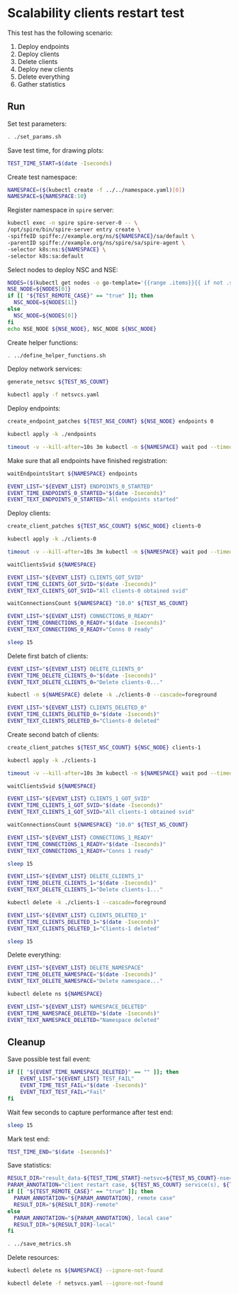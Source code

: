 # Scalability clients restart test

This test has the following scenario:
1. Deploy endpoints
2. Deploy clients
3. Delete clients
4. Deploy new clients 
5. Delete everything
6. Gather statistics

## Run

Set test parameters:
```bash
. ./set_params.sh
```

Save test time, for drawing plots:
```bash
TEST_TIME_START=$(date -Iseconds)
```

Create test namespace:
```bash
NAMESPACE=($(kubectl create -f ../../namespace.yaml)[0])
NAMESPACE=${NAMESPACE:10}
```

Register namespace in `spire` server:
```bash
kubectl exec -n spire spire-server-0 -- \
/opt/spire/bin/spire-server entry create \
-spiffeID spiffe://example.org/ns/${NAMESPACE}/sa/default \
-parentID spiffe://example.org/ns/spire/sa/spire-agent \
-selector k8s:ns:${NAMESPACE} \
-selector k8s:sa:default
```

Select nodes to deploy NSC and NSE:
```bash
NODES=($(kubectl get nodes -o go-template='{{range .items}}{{ if not .spec.taints }}{{ .metadata.name }} {{end}}{{end}}'))
NSE_NODE=${NODES[0]}
if [[ "${TEST_REMOTE_CASE}" == "true" ]]; then
  NSC_NODE=${NODES[1]}
else
  NSC_NODE=${NODES[0]}
fi
echo NSE_NODE ${NSE_NODE}, NSC_NODE ${NSC_NODE}
```

Create helper functions:
```bash
. ../define_helper_functions.sh
```

Deploy network services:
```bash
generate_netsvc ${TEST_NS_COUNT}
```
```bash
kubectl apply -f netsvcs.yaml
```

Deploy endpoints:
```bash
create_endpoint_patches ${TEST_NSE_COUNT} ${NSE_NODE} endpoints 0
```
```bash
kubectl apply -k ./endpoints
```
```bash
timeout -v --kill-after=10s 3m kubectl -n ${NAMESPACE} wait pod --timeout=3m -l app=nse-kernel --for=condition=ready
```

Make sure that all endpoints have finished registration:
```bash
waitEndpointsStart ${NAMESPACE} endpoints
```
```bash
EVENT_LIST="${EVENT_LIST} ENDPOINTS_0_STARTED"
EVENT_TIME_ENDPOINTS_0_STARTED="$(date -Iseconds)"
EVENT_TEXT_ENDPOINTS_0_STARTED="All endpoints started"
```

Deploy clients:
```bash
create_client_patches ${TEST_NSC_COUNT} ${NSC_NODE} clients-0
```
```bash
kubectl apply -k ./clients-0
```
```bash
timeout -v --kill-after=10s 3m kubectl -n ${NAMESPACE} wait pod --timeout=3m -l app=nsc-kernel --for=condition=ready
```

```bash
waitClientsSvid ${NAMESPACE}
```
```bash
EVENT_LIST="${EVENT_LIST} CLIENTS_GOT_SVID"
EVENT_TIME_CLIENTS_GOT_SVID="$(date -Iseconds)"
EVENT_TEXT_CLIENTS_GOT_SVID="All clients-0 obtained svid"
```

```bash
waitConnectionsCount ${NAMESPACE} "10.0" ${TEST_NS_COUNT}
```
```bash
EVENT_LIST="${EVENT_LIST} CONNECTIONS_0_READY"
EVENT_TIME_CONNECTIONS_0_READY="$(date -Iseconds)"
EVENT_TEXT_CONNECTIONS_0_READY="Conns 0 ready"
```
```bash
sleep 15
```

Delete first batch of clients:
```bash
EVENT_LIST="${EVENT_LIST} DELETE_CLIENTS_0"
EVENT_TIME_DELETE_CLIENTS_0="$(date -Iseconds)"
EVENT_TEXT_DELETE_CLIENTS_0="Delete clients-0..."
```
```bash
kubectl -n ${NAMESPACE} delete -k ./clients-0 --cascade=foreground
```
```bash
EVENT_LIST="${EVENT_LIST} CLIENTS_DELETED_0"
EVENT_TIME_CLIENTS_DELETED_0="$(date -Iseconds)"
EVENT_TEXT_CLIENTS_DELETED_0="Clients-0 deleted"
```

Create second batch of clients:
```bash
create_client_patches ${TEST_NSC_COUNT} ${NSC_NODE} clients-1
```
```bash
kubectl apply -k ./clients-1
```
```bash
timeout -v --kill-after=10s 3m kubectl -n ${NAMESPACE} wait pod --timeout=3m -l app=nsc-kernel --for=condition=ready
```

```bash
waitClientsSvid ${NAMESPACE}
```
```bash
EVENT_LIST="${EVENT_LIST} CLIENTS_1_GOT_SVID"
EVENT_TIME_CLIENTS_1_GOT_SVID="$(date -Iseconds)"
EVENT_TEXT_CLIENTS_1_GOT_SVID="All clients-1 obtained svid"
```

```bash
waitConnectionsCount ${NAMESPACE} "10.0" ${TEST_NS_COUNT}
```
```bash
EVENT_LIST="${EVENT_LIST} CONNECTIONS_1_READY"
EVENT_TIME_CONNECTIONS_1_READY="$(date -Iseconds)"
EVENT_TEXT_CONNECTIONS_1_READY="Conns 1 ready"
```
```bash
sleep 15
```

```bash
EVENT_LIST="${EVENT_LIST} DELETE_CLIENTS_1"
EVENT_TIME_DELETE_CLIENTS_1="$(date -Iseconds)"
EVENT_TEXT_DELETE_CLIENTS_1="Delete clients-1..."
```
```bash
kubectl delete -k ./clients-1 --cascade=foreground
```
```bash
EVENT_LIST="${EVENT_LIST} CLIENTS_DELETED_1"
EVENT_TIME_CLIENTS_DELETED_1="$(date -Iseconds)"
EVENT_TEXT_CLIENTS_DELETED_1="Clients-1 deleted"
```
```bash
sleep 15
```

Delete everything:
```bash
EVENT_LIST="${EVENT_LIST} DELETE_NAMESPACE"
EVENT_TIME_DELETE_NAMESPACE="$(date -Iseconds)"
EVENT_TEXT_DELETE_NAMESPACE="Delete namespace..."
```
```bash
kubectl delete ns ${NAMESPACE}
```
```bash
EVENT_LIST="${EVENT_LIST} NAMESPACE_DELETED"
EVENT_TIME_NAMESPACE_DELETED="$(date -Iseconds)"
EVENT_TEXT_NAMESPACE_DELETED="Namespace deleted"
```

## Cleanup

Save possible test fail event:
```bash
if [[ "${EVENT_TIME_NAMESPACE_DELETED}" == "" ]]; then
    EVENT_LIST="${EVENT_LIST} TEST_FAIL"
    EVENT_TIME_TEST_FAIL="$(date -Iseconds)"
    EVENT_TEXT_TEST_FAIL="Fail"
fi
```

Wait few seconds to capture performance after test end:
```bash
sleep 15
```

Mark test end:
```bash
TEST_TIME_END="$(date -Iseconds)"
```

Save statistics:
```bash
RESULT_DIR="result_data-${TEST_TIME_START}-netsvc=${TEST_NS_COUNT}-nse=${TEST_NSE_COUNT}-nsc=${TEST_NSC_COUNT}"
PARAM_ANNOTATION="client restart case, ${TEST_NS_COUNT} service(s), ${TEST_NSE_COUNT} NSE(s), ${TEST_NSC_COUNT} NSC(s)"
if [[ "${TEST_REMOTE_CASE}" == "true" ]]; then
  PARAM_ANNOTATION="${PARAM_ANNOTATION}, remote case"
  RESULT_DIR="${RESULT_DIR}-remote"
else
  PARAM_ANNOTATION="${PARAM_ANNOTATION}, local case"
  RESULT_DIR="${RESULT_DIR}-local"
fi
```
```bash
. ../save_metrics.sh
```

Delete resources:
```bash
kubectl delete ns ${NAMESPACE} --ignore-not-found
```
```bash
kubectl delete -f netsvcs.yaml --ignore-not-found
```
